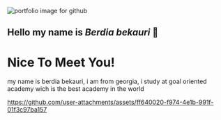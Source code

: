 ![portfolio image for github](https://github.com/user-attachments/assets/74fb88af-3a02-42f3-b84d-99ffc00f3b8d)

## Hello my name is ***Berdia bekauri*** 👋
# Nice To Meet You!

my name is berdia bekauri, i am from georgia, i study at goal oriented academy wich is the best academy in the world

https://github.com/user-attachments/assets/ff640020-f974-4e1b-991f-01f3c97ba157
